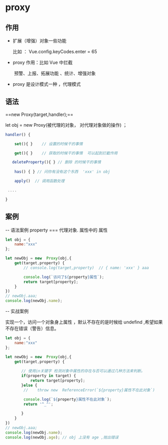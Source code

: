 # proxy

## 作用

- 扩展（增强）对象一些功能

  比如 ： Vue.config.keyCodes.enter = 65

- proxy 作用：比如 Vue 中拦截 
  
  ​							预警、上报、拓展功能 、统计、增强对象
  
  
  
- proxy 是设计模式一种 ，代理模式  
  
  

## 语法

==new Proxy(target,handler);==

let obj = new Proxy(被代理的对象， 对代理对象做的操作) ；

~~~javascript
handler() {

	set(){ }    // 设置的时候干的事情

	get(){ }    // 获取的时候干的事情  可以起到拦截作用

   deleteProperty(){ } // 删除 的时候干的事情
 
	has() { } // 问你有没有这个东西  'xxx' in obj

	apply()  // 调用函数处理

 ....

}
~~~





## 案例

-- 语法案例 property === 代理对象. 属性中的 属性

~~~javascript
let obj = {
    name:"xxx"
};

let newObj = new  Proxy(obj,{
    get(target,property) {
        // console.log(target,property)  // { name: 'xxx' } aaa

        console.log(`访问了${property}属性`);
        return target[property];
    }
})
// newObj.aaa;
console.log(newObj.name);
~~~



-- 实战案例

实现一个，访问一个对象身上属性 ，默认不存在的是时候给 undefind ,希望如果不存在错误（警告）信息。

~~~javascript
let obj = {
    name:"xxx"
};

let newObj = new  Proxy(obj,{
    get(target,property) {
        
       // 使用in关键字 检测对象中属性的存在与否可以通过几种方法来判断。 
       if(property in target) {   
           return target[property];
       }else {
        //    throw new  ReferenceError(`${property}属性不在此对象`)

        console.log(`${property}属性不在此对象`);
        return '^_^';
           
       }
    }
})
// newObj.aaa;
console.log(newObj.name);
console.log(newObj.age); // obj 上没有 age ,抛出错误
~~~











